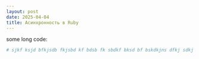 ```yaml
---
layout: post
date: 2025-04-04
title: Асинхронность в Ruby
---
```


some long code:

```ruby
# sjkf ksjd bfkjsdb fkjsbd kf bdsb fk sbdkf bksd bf bskdkjns dfkj sdkj fkjs dknskjd fkjsd fkj sdkf n

```
